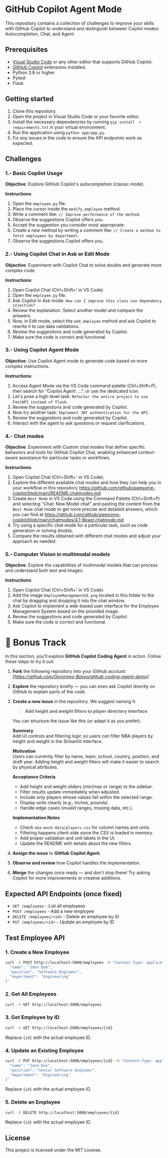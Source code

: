# GitHub Copilot Agent Mode

This repository contains a collection of challenges to improve your skills with GitHub Copilot to understand and distinguish between Copilot modes: Autocompletion, Chat, and Agent.

## Prerequisites

- [Visual Studio Code](https://code.visualstudio.com/) or any other editor that supports GitHub Copilot.
- [GitHub Copilot](https://copilot.github.com/) extensions installed.
- Python 3.8 or higher
- Pytest
- Flask

## Getting started

1. Clone this repository.
2. Open the project in Visual Studio Code or your favorite editor.
3. Install the necessary dependencies by running `pip install -r requirements.txt` in your virtual environment.
4. Run the application using `python app/app.py`.
5. Fix any issues in the code to ensure the API endpoints work as expected.

## Challenges

### 1.- Basic Copilot Usage

**Objective**: Explore GitHub Copilot's autocompletion (classic mode).

**Instructions**:
1. Open the `employee.py` file.
2. Place the cursor inside the `modify_employee` method.
3. Write a comment like: `// Improve performance of the method`.
4. Observe the suggestions Copilot offers you.
5. Accept the suggestion you consider most appropriate.
6. Create a new method by writing a comment like: `// Create a method to fetch employees by department`.
7. Observe the suggestions Copilot offers you.

### 2.- Using Copilot Chat in Ask or Edit Mode
**Objective**: Experiment with Copilot Chat to solve doubts and generate more complex code.

**Instructions**:
1. Open Copilot Chat (Ctrl+Shift+' in VS Code)
2. Open the `employee.py` file.
3. Ask Copilot in Ask mode: `How can I improve this class use dependency injection?`
4. Review the explanation. Select another model and compare the answers.
5. Now, in Edit mode, select the `add_employee` method and ask Copilot to rewrite it to use data validations.
6. Review the suggestions and code generated by Copilot.
7. Make sure the code is correct and functional.

### 3.- Using Copilot Agent Mode
**Objective**: Use Copilot Agent mode to generate code based on more complex instructions.

**Instructions**:
1. Access Agent Mode via the VS Code command palette (Ctrl+Shift+P), then search for “Copilot Agent: ...”, or use the dedicated icon.
2. Let's pose a high-level task: `Refactor the entire project to use FastAPI instead of Flask`.
3. Review the suggestions and code generated by Copilot.
4. Now try another task: `Implement JWT authentication for the API`.
5. Review the suggestions and code generated by Copilot.
6. Interact with the agent to ask questions or request clarifications.

### 4.- Chat modes
**Objective**: Experiment with Custom chat modes that define specific behaviors and tools for GitHub Copilot Chat, enabling enhanced context-aware assistance for particular tasks or workflows.

**Instructions**:
1. Open Copilot Chat (Ctrl+Shift+' in VS Code).
2. Explore the different available chat modes and how they can help you in your workflow in this repository https://github.com/github/awesome-copilot/blob/main/README.chatmodes.md
4. Create `Best Mode` in VS Code using the Command Palette (Ctrl+Shift+P) and selecting "Chat: New Model chat" and pasting the content from the `Best Mode` chat mode to get more precise and detailed answers, which you can find at https://github.com/github/awesome-copilot/blob/main/chatmodes/4.1-Beast.chatmode.md
5. Try using a specific chat mode for a particular task, such as code generation or solving doubts.
6. Compare the results obtained with different chat modes and adjust your approach as needed.

### 5.- Computer Vision in multimodal models
**Objective**: Explore the capabilities of multimodal models that can process and understand both text and images.

**Instructions**:
1. Open Copilot Chat (Ctrl+Shift+' in VS Code).
2. Add the image `EmployeeManagementUI.png` located in this folder to the chat by dragging and dropping it into the chat window.
3. Ask Copilot to implement a web-based user interface for the Employee Management System based on the provided image.
4. Review the suggestions and code generated by Copilot.
5. Make sure the code is correct and functional.

# 🎁 Bonus Track

In this section, you’ll explore **GitHub Copilot Coding Agent** in action. Follow these steps to try it out:  

1. **Fork** the following repository into your GitHub account: *[https://github.com/Geronimo-Basso/github-coding-agent-demo]*  
2. **Explore** the repository briefly — you can even ask Copilot directly on GitHub to explain parts of the code.  
3. **Create a new issue** in the repository. We suggest naming it:  
   > **Add height and weight filters to player directory interface**  

   You can structure the issue like this (or adapt it as you prefer):  

   **Summary**  
   Add UI controls and filtering logic so users can filter NBA players by height and weight in the Streamlit interface.  

   **Motivation**  
   Users can currently filter by name, team, school, country, position, and draft year. Adding height and weight filters will make it easier to search by physical attributes.  

   **Acceptance Criteria**  
   - Add height and weight sliders (min/max or range) to the sidebar.  
   - Filter results update immediately when adjusted.  
   - Include only players whose values fall within the selected range.  
   - Display units clearly (e.g., inches, pounds).  
   - Handle edge cases (invalid ranges, missing data, etc.).  

   **Implementation Notes**  
   - Check `nba-mock-data/players.csv` for column names and units.  
   - Filtering happens client-side since the CSV is loaded in memory.  
   - Add proper validation and unit labels in the UI.  
   - Update the README with details about the new filters.  

4. **Assign the issue** to **GitHub Copilot Agent**.  
5. **Observe and review** how Copilot handles the implementation.  
6. **Merge** the changes once ready — and don’t stop there! Try asking Copilot for more improvements or creative additions.  

## Expected API Endpoints (once fixed)

- `GET /employees` - List all employees
- `POST /employees` - Add a new employee
- `DELETE /employees/<id>` - Delete an employee by ID
- `PUT /employees/<id>` - Update an employee by ID


## Test Employee API

### 1. Create a New Employee
```sh
curl -X POST http://localhost:5000/employees -H "Content-Type: application/json" -d '{
  "name": "John Doe",
  "position": "Software Engineer",
  "department": "Engineering"
}'
```

### 2. Get All Employees
```sh
curl -X GET http://localhost:5000/employees
```

### 3. Get Employee by ID
```sh
curl -X GET http://localhost:5000/employees/{id}
```
Replace `{id}` with the actual employee ID.

### 4. Update an Existing Employee
```sh
curl -X PUT http://localhost:5000/employees/{id} -H "Content-Type: application/json" -d '{
  "name": "Jane Doe",
  "position": "Senior Software Engineer", 
  "department": "Engineering"
}'
```
Replace `{id}` with the actual employee ID.

### 5. Delete an Employee
```sh
curl -X DELETE http://localhost:5000/employees/{id}
```
Replace `{id}` with the actual employee ID.

## License

This project is licensed under the MIT License.
